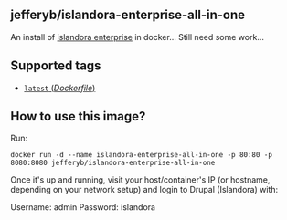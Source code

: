 ## jefferyb/islandora-enterprise-all-in-one
An install of [islandora enterprise](https://wiki.duraspace.org/display/ISLANDORA/Enterprise) in docker... Still need some work...

## Supported tags

-	[`latest` (*Dockerfile*)](https://github.com/jefferyb/islandora-7.x-docker/blob/master/enterprise/all-in-one/Dockerfile)

## How to use this image?

Run:

```console
docker run -d --name islandora-enterprise-all-in-one -p 80:80 -p 8080:8080 jefferyb/islandora-enterprise-all-in-one
```

Once it's up and running, visit your host/container's IP (or hostname, depending on your network setup) and login to Drupal (Islandora) with:

Username: admin
Password: islandora

